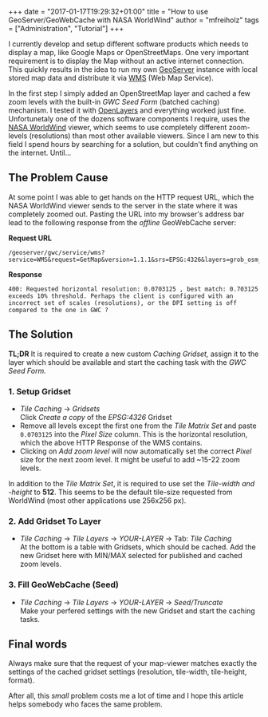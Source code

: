 +++
date = "2017-01-17T19:29:32+01:00"
title = "How to use GeoServer/GeoWebCache with NASA WorldWind"
author = "mfreiholz"
tags = ["Administration", "Tutorial"]
+++

I currently develop and setup different software products which needs to display a map, like Google Maps or OpenStreetMaps. One very important requirement is to display the Map without an active internet connection. This quickly results in the idea to run my own [GeoServer](http://geoserver.org/) instance with local stored map data and distribute it via [WMS](https://en.wikipedia.org/wiki/Web_Map_Service) (Web Map Service).

In the first step I simply added an OpenStreetMap layer and cached a few zoom levels with the built-in *GWC Seed Form* (batched caching) mechanism. I tested it with [OpenLayers](http://openlayers.org/) and everything worked just fine. Unfortunetaly one of the dozens software components I require, uses the [NASA WorldWind](https://worldwind.arc.nasa.gov/) viewer, which seems to use completely different zoom-levels (resolutions) than most other available viewers. Since I am new to this field I spend hours by searching for a solution, but couldn't find anything on the internet. Until...

## The Problem Cause

At some point I was able to get hands on the HTTP request URL, which the NASA WorldWind viewer sends to the server in the state where it was completely zoomed out. Pasting the URL into my browser's address bar lead to the following response from the *offline* GeoWebCache server:

**Request URL**

```
/geoserver/gwc/service/wms?service=WMS&request=GetMap&version=1.1.1&srs=EPSG:4326&layers=grob_osm_wsm:all&styles=&width=512&height=512&format=image/png&transparent=TRUE&bgcolor=0x000000&bbox=54.0,36.0,72.0,54.0&
```

**Response**

`
400: Requested horizontal resolution: 0.0703125 , best match:
0.703125 exceeds 10% threshold. Perhaps the client is configured with an incorrect set of scales (resolutions), or the DPI setting is off compared to the one in GWC ?
`

## The Solution

**TL;DR** It is required to create a new custom *Caching Gridset,* assign it to the layer which should be available and start the caching task with the *GWC Seed Form.*

### 1. Setup Gridset

- *Tile Caching* -> *Gridsets* \
Click *Create a copy* of the *EPSG:4326* Gridset
- Remove all levels except the first one from the *Tile Matrix Set* and paste `0.0703125` into the *Pixel Size* column. This is the horizontal resolution, which the above HTTP Response of the WMS contains.
- Clicking on *Add zoom level* will now automatically set the correct *Pixel* size for the next zoom level. It might be useful to add ~15-22 zoom levels.

In addition to the *Tile Matrix Set*, it is required to use set the *Tile-width and -height* to **512**. This seems to be the default tile-size requested from WorldWind (most other applications use 256x256 px).

### 2. Add Gridset To Layer

- *Tile Caching* -> *Tile Layers* -> *YOUR-LAYER* -> Tab: *Tile Caching* \
At the bottom is a table with Gridsets, which should be cached. Add the new Gridset here with MIN/MAX selected for published and cached zoom levels.

### 3. Fill GeoWebCache (Seed)

- *Tile Caching* -> *Tile Layers* -> *YOUR-LAYER* -> *Seed/Truncate* \
Make your perfered settings with the new Gridset and start the caching tasks.

## Final words

Always make sure that the request of your map-viewer matches exactly the settings of the cached gridset settings (resolution, tile-width, tile-height, format).

After all, this *small* problem costs me a lot of time and I hope this article helps somebody who faces the same problem.